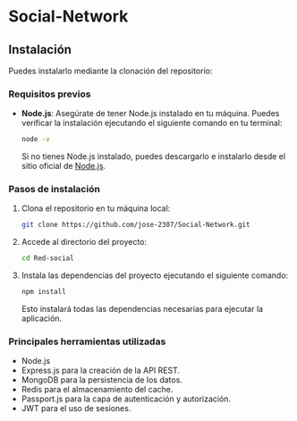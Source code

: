 # Social-Network

## Instalación

Puedes instalarlo mediante la clonación del repositorio:

### Requisitos previos

- **Node.js**: Asegúrate de tener Node.js instalado en tu máquina. Puedes verificar la instalación ejecutando el siguiente comando en tu terminal:
    ```bash
    node -v
    ```
    Si no tienes Node.js instalado, puedes descargarlo e instalarlo desde el sitio oficial de [Node.js](https://nodejs.org).

### Pasos de instalación

1. Clona el repositorio en tu máquina local:

    ```bash
    git clone https://github.com/jose-2307/Social-Network.git
    ```

2. Accede al directorio del proyecto:

    ```bash
    cd Red-social
    ```

3. Instala las dependencias del proyecto ejecutando el siguiente comando:

    ```bash
    npm install
    ```
   
   Esto instalará todas las dependencias necesarias para ejecutar la aplicación.

### Principales herramientas utilizadas

- Node.js
- Express.js para la creación de la API REST.
- MongoDB para la persistencia de los datos.
- Redis para el almacenamiento del cache.
- Passport.js para la capa de autenticación y autorización.
- JWT para el uso de sesiones.
